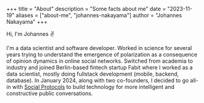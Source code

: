 +++
title = "About"
description = "Some facts about me"
date = "2023-11-19"
aliases = ["about-me", "johannes-nakayama"]
author = "Johannes Nakayama"
+++

Hi, I'm Johannes ✌️

I'm a data scientist and software developer.
Worked in science for several years trying to understand the emergence of polarization as a consequence of opinion dynamics in online social networks.
Switched from academia to industry and joined Berlin-based fintech startup Fabit where I worked as a data scientist, mostly doing fullstack development (mobile, backend, database).
In January 2024, along with two co-founders, I decided to go all-in with [Social Protocols](https://social-protocols.org/) to build technology for more intelligent and constructive public conversations.
